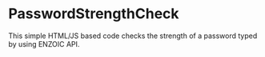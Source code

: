 # PasswordStrengthCheck
This simple HTML/JS based code checks the strength of a password typed by using ENZOIC API.
